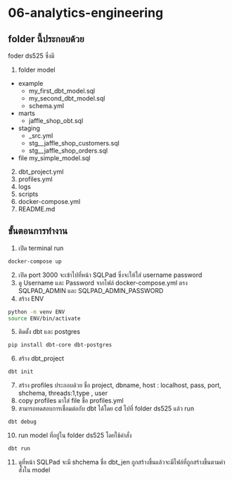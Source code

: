 # 06-analytics-engineering
## folder นี้ประกอบด้วย
foder ds525 ซึ่งมี
1. folder model
- example
    - my_first_dbt_model.sql
    - my_second_dbt_model.sql
    - schema.yml
- marts
    - jaffle_shop_obt.sql
- staging
    - _src.yml
    - stg__jaffle_shop_customers.sql
    - stg__jaffle_shop_orders.sql
- file my_simple_model.sql

2. dbt_project.yml
3. profiles.yml
4. logs
5. scripts
6. docker-compose.yml
7. README.md

## ขั้นตอนการทำงาน

1. เปิด terminal run

```sh
docker-compose up
```
2. เปิด port 3000 จะเข้าไปที่หน้า SQLPad ซึ่งจะให้ใส่ username password
3. ดู Username และ Password จากไฟล์ docker-compose.yml ตรง SQLPAD_ADMIN และ SQLPAD_ADMIN_PASSWORD
4. สร้าง ENV

```sh
python -m venv ENV
source ENV/bin/activate
```

5. ติดตั้ง dbt และ postgres

```sh
pip install dbt-core dbt-postgres
```

6. สร้าง dbt_project
```sh
dbt init
```
7. สร้าง profiles ประกอบด้วย ชื่อ project, dbname, host : localhost, pass, port, shchema, threads:1,type , user
8. copy profiles มาใส่ file ชื่อ profiles.yml
9. สามารถทดสอบการเชื่อมต่อกับ dbt ได้โดย cd ไปที่ folder ds525 แล้ว run

```sh
dbt debug
```

10. run model ที่อยู่ใน folder ds525 โดยใช้คำสั่ง
```sh
dbt run
```

11. ดูที่หน้า SQLPad จะมี shchema ชื่อ dbt_jen ถูกสร้างขึ้นแล้วจะมีไฟล์ที่ถูกสร้างขึ้นตามคำสั่งใน model
